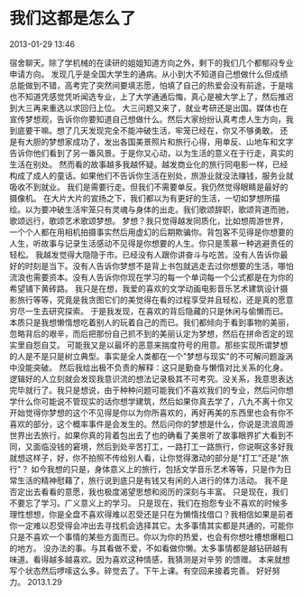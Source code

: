 # 我们这都是怎么了


2013-01-29 13:46

宿舍聊天。除了学机械的在读研的姐姐知道方向之外，剩下的我们几个都郁闷专业申请方向。
发现几乎是全国大学生的通病。从小到大不知道自己想做什么但成绩总能做到不错，高考完了突然间要填志愿，怕填了自己的热爱会没有前途，于是啥也不知道凭感觉凭听闻选专业，上了大学通通后悔，真心是被大学上了，然后推迟到大三再来重选以求回归上位。
大三问题又来了，就业考研还是出国。媒体也在宣传梦想观，告诉你你要知道自己想做什么。然后大家纷纷认真考虑人生方向，我到底要干嘛。想了几天发现完全不能冲破生活，牢笼已经在，你又不够勇敢。
还是有大胆的梦想家成功了，发出各国美景照片和旅行心得，用单反、山地车和文字告诉你他们看到了另一番风景。于是你又心动，以为生活的意义在于行走，真实的生活在别处。
然而看的故事越多我越怀疑。越发商业化的旅行同电影一样，已经构成了成人的童话。如果他们不告诉你生活在别处，旅游业就没法赚钱，服务业就吸收不到就业。
我们是需要行走。但我们不需要单反。我仍然觉得眼睛是最好的摄像机。
在大片大片的宣扬之下，我们都以为有更好的生活，一切如梦想所描绘。以为要冲破生活牢笼只有灵魂与身体的出走。我们歌颂辞职，歌颂背道而驰，歌颂远行，歌颂艺术歌颂梦想。
梦想？我只觉得越发同质化，比如想周游世界，一个个人都在用相机拍摄事实然后用虚幻的后期欺骗你。背包客不见得是你想要的人生，听故事与记录生活感动不见得是你想要的人生。你只是羡慕一种逃避责任的轻松。
我越发觉得大隐隐于市。已经没有人跟你讲奋斗与吃苦。没有人告诉你最好的时刻是当下。没有人告诉你梦想不是背上书包就逃走去过你想要的生活，哪怕流浪也需要资本。没有人告诉你你现在学习的每一个单词每一个公式都是在为你的希望铺下黄砖路。
我只是在想，我爱的喜欢的文学动画电影音乐艺术建筑设计摄影旅行等等，究竟是我贪图它们的美觉得在看的过程享受并且轻松，还是真的愿意穷尽一生去研究探索。
于是我发现，在喜欢的背后隐藏的只是休闲与偷懒而已。本质只是我想懒惰想吃着别人的玩着自己的而已。我们都倾向于看到事物的美丽，忽略背后的艰辛，而后把那份自己抓不到的美丽认定为梦想，然后在拼命否定的现实里自怨自艾。
可能我又是以最坏的恶意来揣度符号的用意。那些实现所谓梦想的人是不是只是树立典型。事实是全人类都在一个"梦想与现实"的不可解问题漩涡中没能突破。
然后我给出极不负责的解释：这只是勤奋与懒惰对比关系的化身。
逻辑好的人立刻就会发现我意识流的想法记录极其不可考究。没关系，我意思表达完毕就行了。我只是想说，由于种种问题可能我们不喜欢我们的专业，然后问你想学什么你可能说不管现实的话你想学建筑，然后如果你真去学了，八九不离十你又开始觉得你梦想的这个不见得是你以为你所喜欢的，再好再美的东西里也会有你不喜欢的部分，这个概率事件是会发生的。然后问你的梦想是什么，你说是流浪周游世界出去旅行，如果你真的背着包出去了也的确看了美景听了故事眼界扩大看到不同，又面临没钱的窘境，然后到处辛苦打工，一路打工一路旅行，你说啊这多好我就想这样子，好，你不拍照不传给别人看，让你觉得激动的部分是"打工"还是"旅行"？
如今我想的只是，身体意义上的旅行，包括文学音乐艺术等等，只是作为日常生活的精神慰藉了，旅行说到底只是有钱又有闲的人进行的体力活动。
我不是否定出去看看的意愿，我也极度渴望思想和阅历的深刻与丰富。
只是现在，我们不要忘了学习。广义意义上的学习。
只是现在，我们在抱怨专业不喜欢的时候多理性想想，你是全盘不喜欢得难以忍受还是只在为懒惰找借口？我相信如果是前者你一定难以忍受得会冲出去寻找机会选择其它。太多事情其实都是共通的，可能你只是不喜欢一个事情的某些方面而已。你以为你的热爱，也会有你想吐槽想爆粗口的地方。
没办法的事。与其看做不爱，不如看做你懒。太多事情都是越钻研越有味道。看得越多越喜欢。因为喜欢这种情感，我猜测是对辛劳 的馈赠。
本来就想写个状态然后啰嗦这么多。碎觉去了。下午上课。有空回来接着完善。
好好努力。
2013.1.29

